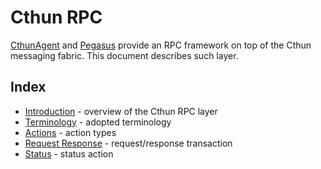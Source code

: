 Cthun RPC
===

[CthunAgent][1] and [Pegasus][2] provide an RPC framework on top of the Cthun
messaging fabric. This document describes such layer.

Index
---

- [Introduction][10] - overview of the Cthun RPC layer
- [Terminology][11] - adopted terminology
- [Actions][12] - action types
- [Request Response][13] - request/response transaction
- [Status][14] - status action

[1]: https://github.com/puppetlabs/cthun-agent
[2]: https://github.com/puppetlabs/pegasus
[10]: intro.md
[11]: terminology.md
[12]: actions.md
[13]: request_response.md
[14]: status.md
